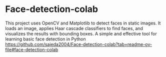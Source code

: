 # Face-detection-colab
This project uses OpenCV and Matplotlib to detect faces in static images. It loads an image, applies Haar cascade classifiers to find faces, and visualizes the results with bounding boxes. A simple and effective tool for learning basic face detection in Python
https://github.com/sajeda2004/Face-detection-colab?tab=readme-ov-file#face-detection-colab
